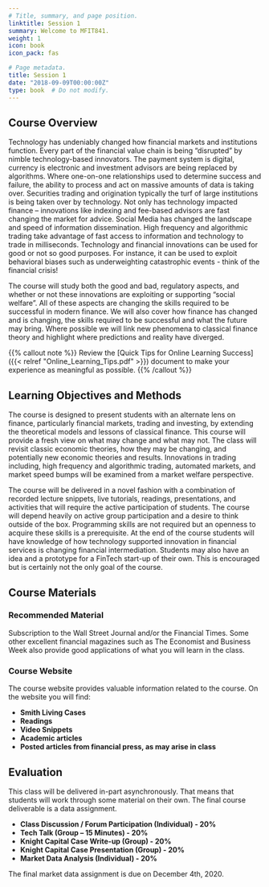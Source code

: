 ```yaml
---
# Title, summary, and page position.
linktitle: Session 1
summary: Welcome to MFIT841.
weight: 1
icon: book
icon_pack: fas

# Page metadata.
title: Session 1
date: "2018-09-09T00:00:00Z"
type: book  # Do not modify.
---
```


## Course Overview

Technology has undeniably changed how financial markets and institutions function. Every part of the financial value chain is being “disrupted” by nimble technology-based innovators. The payment system is digital, currency is electronic and investment advisors are being replaced by algorithms. Where one-on-one relationships used to determine success and failure, the ability to process and act on massive amounts of data is taking over. Securities trading and origination typically the turf of large institutions is being taken over by technology. Not only has technology impacted finance – innovations like indexing and fee-based advisors are fast changing the market for advice. Social Media has changed the landscape and speed of information dissemination. High frequency and algorithmic trading take advantage of fast access to information and technology to trade in milliseconds. Technology and financial innovations can be used for good or not so good purposes. For instance, it can be used to exploit behavioral biases such as underweighting catastrophic events - think of the financial crisis! 

The course will study both the good and bad, regulatory aspects, and whether or not these innovations are exploiting or supporting “social welfare”. All of these aspects are changing the skills required to be successful in modern finance. We will also cover how finance has changed and is changing, the skills required to be successful and what the future may bring. Where possible we will link new phenomena to classical finance theory and highlight where predictions and reality have diverged. 


{{% callout note %}}
Review the [Quick Tips for Online Learning Success]({{< relref "Online_Learning_Tips.pdf" >}}) document to make your
experience as meaningful as possible.
{{% /callout %}}


## Learning Objectives and Methods

The course is designed to present students with an alternate lens on finance, particularly financial markets, trading and investing, by extending the theoretical models and lessons of classical finance. This course will provide a fresh view on what may change and what may not. The class will revisit classic economic theories, how they may be changing, and potentially new economic theories and results. Innovations in trading including, high frequency and algorithmic trading, automated markets, and market speed bumps will be examined from a market welfare perspective. 

The course will be delivered in a novel fashion with a combination of recorded lecture snippets, live tutorials, readings, presentations, and activities that will require the active participation of students. The course will depend heavily on active group participation and a desire to think outside of the box. Programming skills are not required but an openness to acquire these skills is a prerequisite. At the end of the course students will have knowledge of how technology supported innovation in financial services is changing financial intermediation. Students may also have an idea and a prototype for a FinTech start-up of their own. This is encouraged but is certainly not the only goal of the course. 


## Course Materials

### Recommended Material

Subscription to the Wall Street Journal and/or the Financial Times.  Some other excellent financial magazines such as The Economist and Business Week also provide good applications of what you will learn in the class.

### Course Website

The course website provides valuable information related to the course. On the website you will find:

* **Smith Living Cases**
*	**Readings**
*	**Video Snippets**
*	**Academic articles**
*	**Posted articles from financial press, as may arise in class**


## Evaluation

This class will be delivered in-part asynchronously. That means that students will work through some material on their own. The final course deliverable is a data assignment. 

* **Class Discussion / Forum Participation (Individual) - 20%**
*	**Tech Talk (Group – 15 Minutes) - 20%**
*	**Knight Capital Case Write-up (Group) - 20%**
*	**Knight Capital Case Presentation (Group) - 20%**
*	**Market Data Analysis (Individual) - 20%**

The final market data assignment is due on December 4th, 2020. 





